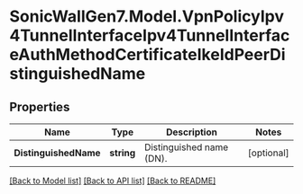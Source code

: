 # SonicWallGen7.Model.VpnPolicyIpv4TunnelInterfaceIpv4TunnelInterfaceAuthMethodCertificateIkeIdPeerDistinguishedName

## Properties

Name | Type | Description | Notes
------------ | ------------- | ------------- | -------------
**DistinguishedName** | **string** | Distinguished name (DN). | [optional] 

[[Back to Model list]](../README.md#documentation-for-models) [[Back to API list]](../README.md#documentation-for-api-endpoints) [[Back to README]](../README.md)

